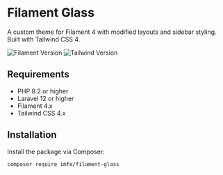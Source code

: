 # Filament Glass

A custom theme for Filament 4 with modified layouts and sidebar styling. Built with Tailwind CSS 4.

![Filament Version](https://img.shields.io/badge/Filament-4.x-orange)
![Tailwind Version](https://img.shields.io/badge/Tailwind-4.x-38bdf8)

## Requirements

- PHP 8.2 or higher
- Laravel 12 or higher
- Filament 4.x
- Tailwind CSS 4.x

## Installation

Install the package via Composer:
```bash
composer require imfe/filament-glass